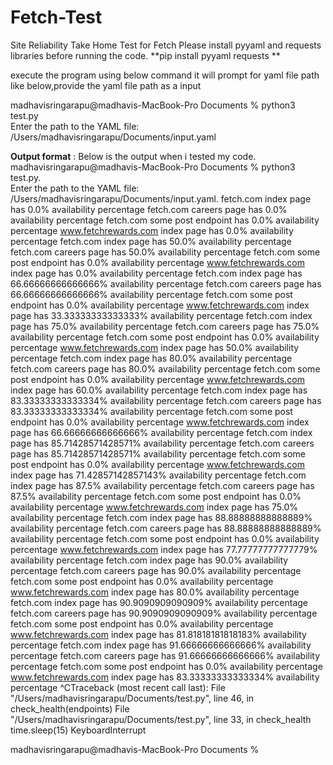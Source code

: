 # Fetch-Test
Site Reliability Take Home Test for Fetch
Please install pyyaml and requests libraries  before running the code. 
**pip install pyyaml requests
**

execute the program using below command it will prompt for yaml file path like below,provide the yaml file path as a input

madhavisringarapu@madhavis-MacBook-Pro Documents % python3 test.py                                 
Enter the path to the YAML file: /Users/madhavisringarapu/Documents/input.yaml

**Output format** : Below is the output when i tested my code.
madhavisringarapu@madhavis-MacBook-Pro Documents % python3 test.py.                                
Enter the path to the YAML file: /Users/madhavisringarapu/Documents/input.yaml.
fetch.com index page has 0.0% availability percentage
fetch.com careers page has 0.0% availability percentage
fetch.com some post endpoint has 0.0% availability percentage
www.fetchrewards.com index page has 0.0% availability percentage
fetch.com index page has 50.0% availability percentage
fetch.com careers page has 50.0% availability percentage
fetch.com some post endpoint has 0.0% availability percentage
www.fetchrewards.com index page has 0.0% availability percentage
fetch.com index page has 66.66666666666666% availability percentage
fetch.com careers page has 66.66666666666666% availability percentage
fetch.com some post endpoint has 0.0% availability percentage
www.fetchrewards.com index page has 33.33333333333333% availability percentage
fetch.com index page has 75.0% availability percentage
fetch.com careers page has 75.0% availability percentage
fetch.com some post endpoint has 0.0% availability percentage
www.fetchrewards.com index page has 50.0% availability percentage
fetch.com index page has 80.0% availability percentage
fetch.com careers page has 80.0% availability percentage
fetch.com some post endpoint has 0.0% availability percentage
www.fetchrewards.com index page has 60.0% availability percentage
fetch.com index page has 83.33333333333334% availability percentage
fetch.com careers page has 83.33333333333334% availability percentage
fetch.com some post endpoint has 0.0% availability percentage
www.fetchrewards.com index page has 66.66666666666666% availability percentage
fetch.com index page has 85.71428571428571% availability percentage
fetch.com careers page has 85.71428571428571% availability percentage
fetch.com some post endpoint has 0.0% availability percentage
www.fetchrewards.com index page has 71.42857142857143% availability percentage
fetch.com index page has 87.5% availability percentage
fetch.com careers page has 87.5% availability percentage
fetch.com some post endpoint has 0.0% availability percentage
www.fetchrewards.com index page has 75.0% availability percentage
fetch.com index page has 88.88888888888889% availability percentage
fetch.com careers page has 88.88888888888889% availability percentage
fetch.com some post endpoint has 0.0% availability percentage
www.fetchrewards.com index page has 77.77777777777779% availability percentage
fetch.com index page has 90.0% availability percentage
fetch.com careers page has 90.0% availability percentage
fetch.com some post endpoint has 0.0% availability percentage
www.fetchrewards.com index page has 80.0% availability percentage
fetch.com index page has 90.9090909090909% availability percentage
fetch.com careers page has 90.9090909090909% availability percentage
fetch.com some post endpoint has 0.0% availability percentage
www.fetchrewards.com index page has 81.81818181818183% availability percentage
fetch.com index page has 91.66666666666666% availability percentage
fetch.com careers page has 91.66666666666666% availability percentage
fetch.com some post endpoint has 0.0% availability percentage
www.fetchrewards.com index page has 83.33333333333334% availability percentage
^CTraceback (most recent call last):
  File "/Users/madhavisringarapu/Documents/test.py", line 46, in <module>
    check_health(endpoints)
  File "/Users/madhavisringarapu/Documents/test.py", line 33, in check_health
    time.sleep(15)
KeyboardInterrupt

madhavisringarapu@madhavis-MacBook-Pro Documents % 
